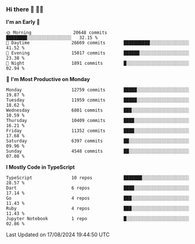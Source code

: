 ### Hi there 👋 🧑‍💻



<!--START_SECTION:waka-->
**I'm an Early 🐤** 

```text
🌞 Morning                20648 commits       ████████░░░░░░░░░░░░░░░░░   32.15 % 
🌆 Daytime                26669 commits       ██████████░░░░░░░░░░░░░░░   41.52 % 
🌃 Evening                15017 commits       ██████░░░░░░░░░░░░░░░░░░░   23.38 % 
🌙 Night                  1891 commits        █░░░░░░░░░░░░░░░░░░░░░░░░   02.94 % 
```
📅 **I'm Most Productive on Monday** 

```text
Monday                   12759 commits       █████░░░░░░░░░░░░░░░░░░░░   19.87 % 
Tuesday                  11959 commits       █████░░░░░░░░░░░░░░░░░░░░   18.62 % 
Wednesday                6801 commits        ███░░░░░░░░░░░░░░░░░░░░░░   10.59 % 
Thursday                 10409 commits       ████░░░░░░░░░░░░░░░░░░░░░   16.21 % 
Friday                   11352 commits       ████░░░░░░░░░░░░░░░░░░░░░   17.68 % 
Saturday                 6397 commits        ██░░░░░░░░░░░░░░░░░░░░░░░   09.96 % 
Sunday                   4548 commits        ██░░░░░░░░░░░░░░░░░░░░░░░   07.08 % 
```


**I Mostly Code in TypeScript** 

```text
TypeScript               10 repos            ███████░░░░░░░░░░░░░░░░░░   28.57 % 
Dart                     6 repos             ████░░░░░░░░░░░░░░░░░░░░░   17.14 % 
Go                       4 repos             ███░░░░░░░░░░░░░░░░░░░░░░   11.43 % 
Ruby                     4 repos             ███░░░░░░░░░░░░░░░░░░░░░░   11.43 % 
Jupyter Notebook         1 repo              █░░░░░░░░░░░░░░░░░░░░░░░░   02.86 % 
```




 Last Updated on 17/08/2024 19:44:50 UTC
<!--END_SECTION:waka-->


